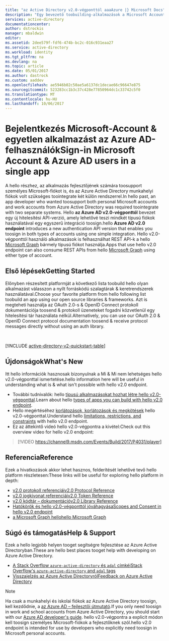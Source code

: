 ```yaml
---
title: "az Active Directory v2.0-végponttól aaaAzure |} Microsoft Docs"
description: "Egy bevezető toobuilding-alkalmazások a Microsoft Account, mind az Azure Active Directory-bejelentkezés."
services: active-directory
documentationcenter: 
author: dstrockis
manager: mbaldwin
editor: 
ms.assetid: 2dee579f-fdf6-474b-bc2c-016c931eaa27
ms.service: active-directory
ms.workload: identity
ms.tgt_pltfrm: na
ms.devlang: na
ms.topic: article
ms.date: 05/01/2017
ms.author: dastrock
ms.custom: aaddev
ms.openlocfilehash: ae5946b02c50ae5a6137dc1decae66c96647e875
ms.sourcegitcommit: 523283cc1b3c37c428e77850964dc1c33742c5f0
ms.translationtype: MT
ms.contentlocale: hu-HU
ms.lasthandoff: 10/06/2017
---
```

# <a name="sign-in-microsoft-account--azure-ad-users-in-a-single-app"></a><span data-ttu-id="5cf98-103">Bejelentkezés Microsoft-Account & egyetlen alkalmazást az Azure AD-felhasználók</span><span class="sxs-lookup"><span data-stu-id="5cf98-103">Sign-in Microsoft Account & Azure AD users in a single app</span></span>
<span data-ttu-id="5cf98-104">A hello részhez, az alkalmazás fejlesztőjének számára toosupport személyes Microsoft-fiókot is, és az Azure Active Directory munkahelyi fiókok volt szükséges toointegrate két külön rendszerrel.</span><span class="sxs-lookup"><span data-stu-id="5cf98-104">In hello past, an app developer who wanted toosupport both personal Microsoft accounts and work accounts from Azure Active Directory was required toointegrate with two separate systems.</span></span>  <span data-ttu-id="5cf98-105">Hello **az Azure AD v2.0-végponttól** bevezet egy új hitelesítési API-verzió, amely lehetővé teszi mindkét típusú fiókok használatával egy egyszerű integráció toosign.</span><span class="sxs-lookup"><span data-stu-id="5cf98-105">hello **Azure AD v2.0 endpoint** introduces a new authentication API version that enables you toosign in both types of accounts using one simple integration.</span></span>  <span data-ttu-id="5cf98-106">Hello v2.0-végponttól használó alkalmazások is felhasználhat REST API-k a hello [Microsoft Graph](https://graph.microsoft.io) bármely típusú fiókot használja.</span><span class="sxs-lookup"><span data-stu-id="5cf98-106">Apps that use hello v2.0 endpoint can also consume REST APIs from hello [Microsoft Graph](https://graph.microsoft.io) using either type of account.</span></span>

## <a name="getting-started"></a><span data-ttu-id="5cf98-107">Első lépések</span><span class="sxs-lookup"><span data-stu-id="5cf98-107">Getting Started</span></span>
<span data-ttu-id="5cf98-108">Előnyben részesített platformját a következő lista toobuild hello olyan alkalmazást válasszon a nyílt forráskódú szalagtárak & keretrendszerek használatával.</span><span class="sxs-lookup"><span data-stu-id="5cf98-108">Choose your favorite platform from hello following list toobuild an app using our open source libraries & frameworks.</span></span>  <span data-ttu-id="5cf98-109">Azt is megteheti használja az OAuth 2.0-s & OpenID Connect protokoll dokumentációja toosend & protokoll üzeneteket fogadni közvetlenül egy hitelesítési tár használata nélkül.</span><span class="sxs-lookup"><span data-stu-id="5cf98-109">Alternatively, you can use our OAuth 2.0 & OpenID Connect protocol documentation toosend & receive protocol messages directly without using an auth library.</span></span>

<br />

[!INCLUDE [active-directory-v2-quickstart-table](../../../includes/active-directory-v2-quickstart-table.md)]

## <a name="whats-new"></a><span data-ttu-id="5cf98-110">Újdonságok</span><span class="sxs-lookup"><span data-stu-id="5cf98-110">What's New</span></span>
<span data-ttu-id="5cf98-111">Itt hello információk hasznosak bizonyulnak a Mi & Mi nem lehetséges hello v2.0-végponttal ismertetése.</span><span class="sxs-lookup"><span data-stu-id="5cf98-111">hello information here will be useful in understanding what is & what isn't possible with hello v2.0 endpoint.</span></span>

* <span data-ttu-id="5cf98-112">További tudnivalók: hello [típusú alkalmazásokat hozhat létre hello v2.0-végponttal](active-directory-v2-flows.md).</span><span class="sxs-lookup"><span data-stu-id="5cf98-112">Learn about hello [types of apps you can build with hello v2.0 endpoint](active-directory-v2-flows.md).</span></span>
* <span data-ttu-id="5cf98-113">Hello megértéséhez [korlátozások, korlátozások és megkötések](active-directory-v2-limitations.md) hello v2.0-végponttal.</span><span class="sxs-lookup"><span data-stu-id="5cf98-113">Understand hello [limitations, restrictions, and constraints](active-directory-v2-limitations.md) with hello v2.0 endpoint.</span></span>
* <span data-ttu-id="5cf98-114">Ez az áttekintő videó hello v2.0-végpontra a kivétel:</span><span class="sxs-lookup"><span data-stu-id="5cf98-114">Check out this overview video for hello v2.0 endpoint:</span></span>

>[!VIDEO https://channel9.msdn.com/Events/Build/2017/P4031/player]

## <a name="reference"></a><span data-ttu-id="5cf98-115">Referencia</span><span class="sxs-lookup"><span data-stu-id="5cf98-115">Reference</span></span>
<span data-ttu-id="5cf98-116">Ezek a hivatkozások akkor lehet hasznos, felderítését lehetővé tevő hello platform részletesen:</span><span class="sxs-lookup"><span data-stu-id="5cf98-116">These links will be useful for exploring hello platform in depth:</span></span>

* [<span data-ttu-id="5cf98-117">v2.0 protokoll referenciái</span><span class="sxs-lookup"><span data-stu-id="5cf98-117">v2.0 Protocol Reference</span></span>](active-directory-v2-protocols.md)
* [<span data-ttu-id="5cf98-118">v2.0 jogkivonat referenciái</span><span class="sxs-lookup"><span data-stu-id="5cf98-118">v2.0 Token Reference</span></span>](active-directory-v2-tokens.md)
* [<span data-ttu-id="5cf98-119">v2.0 kódtár – dokumentáció</span><span class="sxs-lookup"><span data-stu-id="5cf98-119">v2.0 Library Reference</span></span>](active-directory-v2-libraries.md)
* [<span data-ttu-id="5cf98-120">Hatókörök és hello v2.0-végponttól jóváhagyása</span><span class="sxs-lookup"><span data-stu-id="5cf98-120">Scopes and Consent in hello v2.0 endpoint</span></span>](active-directory-v2-scopes.md)
* [<span data-ttu-id="5cf98-121">a Microsoft Graph hello</span><span class="sxs-lookup"><span data-stu-id="5cf98-121">hello Microsoft Graph</span></span>](https://graph.microsoft.io)

## <a name="help--support"></a><span data-ttu-id="5cf98-122">Súgó és támogatás</span><span class="sxs-lookup"><span data-stu-id="5cf98-122">Help & Support</span></span>
<span data-ttu-id="5cf98-123">Ezek a hello legjobb helyen tooget segítségre fejlesztése az Azure Active Directoryban.</span><span class="sxs-lookup"><span data-stu-id="5cf98-123">These are hello best places tooget help with developing on Azure Active Directory.</span></span>

* [<span data-ttu-id="5cf98-124">A Stack Overflow `azure-active-directory` és `adal` címkéi</span><span class="sxs-lookup"><span data-stu-id="5cf98-124">Stack Overflow's `azure-active-directory` and `adal` tags</span></span>](http://stackoverflow.com/questions/tagged/azure-active-directory+or+adal)
* [<span data-ttu-id="5cf98-125">Visszajelzés az Azure Active Directoryról</span><span class="sxs-lookup"><span data-stu-id="5cf98-125">Feedback on Azure Active Directory</span></span>](https://feedback.azure.com/forums/169401-azure-active-directory/category/164757-developer-experiences)


> [!NOTE]
> <span data-ttu-id="5cf98-126">Ha csak a munkahelyi és iskolai fiókok az Azure Active Directory toosign, kell kezdődnie, a [az Azure AD – fejlesztői útmutató](active-directory-developers-guide.md).</span><span class="sxs-lookup"><span data-stu-id="5cf98-126">If you only need toosign in work and school accounts from Azure Active Directory, you should start with our [Azure AD developer's guide](active-directory-developers-guide.md).</span></span>  <span data-ttu-id="5cf98-127">hello v2.0-végpontra a explicit módon kell toosign személyes Microsoft-fiókok a fejlesztőknek szól.</span><span class="sxs-lookup"><span data-stu-id="5cf98-127">hello v2.0 endpoint is intended for use by developers who explicitly need toosign in Microsoft personal accounts.</span></span>

